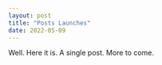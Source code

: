 ```yaml
---
layout: post
title: "Posts Launches"
date: 2022-05-09
---
```


Well. Here it is. A single post. More to come.
